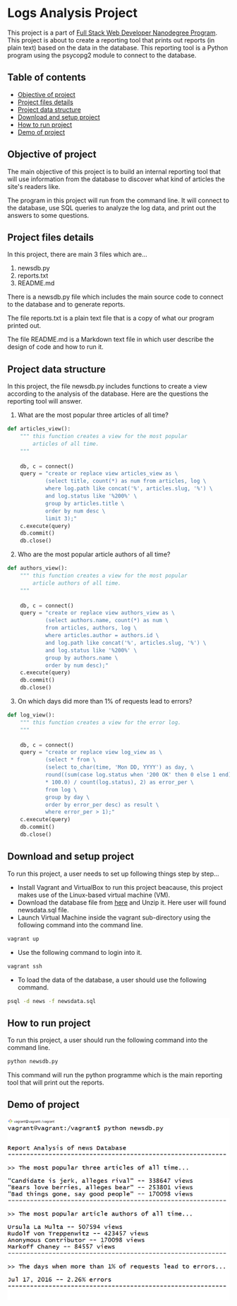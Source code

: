 # Logs Analysis Project

This project is a part of [Full Stack Web Developer Nanodegree Program](https://in.udacity.com/course/full-stack-web-developer-nanodegree--nd004). This project is about to create a reporting tool that prints out reports (in plain text) based on the data in the database. This reporting tool is a Python program using the psycopg2 module to connect to the database.

## Table of contents

* [Objective of project](#objective-of-project)
* [Project files details](#project-files-details)
* [Project data structure](#project-data-structure)
* [Download and setup project](#download-and-setup-project)
* [How to run project](#how-to-run-project)
* [Demo of project](#demo-of-project)

## Objective of project

The main objective of this project is to build an internal reporting tool that will use information from the database to discover what kind of articles the site's readers like.

The program in this project will run from the command line. It will connect to the database, use SQL queries to analyze the log data, and print out the answers to some questions.

## Project files details

In this project, there are main 3 files which are...

1. <span>newsdb.py</span>
2. reports.txt
3. <span>README.md</span>

There is a <span>newsdb.py</span> file which includes the main source code to connect to the database and to generate reports.

The file reports.txt is a plain text file that is a copy of what our program printed out.

The file <span>README.md</span> is a Markdown text file in which user describe the design of code and how to run it.

## Project data structure

In this project, the file <span>newsdb.py</span> includes functions to create a view according to the analysis of the database. Here are the questions the reporting tool will answer.

1. What are the most popular three articles of all time?

```python
def articles_view():
    """ this function creates a view for the most popular
        articles of all time.
    """

    db, c = connect()
    query = "create or replace view articles_view as \
            (select title, count(*) as num from articles, log \
            where log.path like concat('%', articles.slug, '%') \
            and log.status like '%200%' \
            group by articles.title \
            order by num desc \
            limit 3);"
    c.execute(query)
    db.commit()
    db.close()
```

2. Who are the most popular article authors of all time?

```python
def authors_view():
    """ this function creates a view for the most popular 
        article authors of all time.
    """

    db, c = connect()
    query = "create or replace view authors_view as \
            (select authors.name, count(*) as num \
            from articles, authors, log \
            where articles.author = authors.id \
            and log.path like concat('%', articles.slug, '%') \
            and log.status like '%200%' \
            group by authors.name \
            order by num desc);"
    c.execute(query)
    db.commit()
    db.close()
```

3. On which days did more than 1% of requests lead to errors?

```python
def log_view():
    """ this function creates a view for the error log.
    """

    db, c = connect()
    query = "create or replace view log_view as \
            (select * from \
            (select to_char(time, 'Mon DD, YYYY') as day, \
            round((sum(case log.status when '200 OK' then 0 else 1 end) \
            * 100.0) / count(log.status), 2) as error_per \
            from log \
            group by day \
            order by error_per desc) as result \
            where error_per > 1);"
    c.execute(query)
    db.commit()
    db.close()
```

## Download and setup project

To run this project, a user needs to set up following things step by step...

* Install Vagrant and VirtualBox to run this project beacause, this project makes use of the Linux-based virtual machine (VM).
* Download the database file from [here](https://d17h27t6h515a5.cloudfront.net/topher/2016/August/57b5f748_newsdata/newsdata.zip) and Unzip it. Here user will found newsdata.sql file.
* Launch Virtual Machine inside the vagrant sub-directory using the following command into the command line.

```bash
vagrant up
```

* Use the following command to login into it.

```bash
vagrant ssh
```

* To load the data of the database, a user should use the following command.

```bash
psql -d news -f newsdata.sql
```

## How to run project

To run this project, a user should run the following command into the command line.

```bash
python newsdb.py
```

This command will run the python programme which is the main reporting tool that will print out the reports.

## Demo of project

![image](img/demo.png)